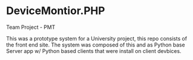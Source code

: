 # DeviceMontior.PHP
Team Project - PMT


This was a prototype system for a University project, this repo consists of the front end site. The system was composed of this and as Python base Server app w/ Python based clients that were install on client devbices.
